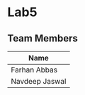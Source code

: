 # Lab5

## Team Members

| Name            |
|-----------------|
| Farhan Abbas    |
| Navdeep Jaswal  |
